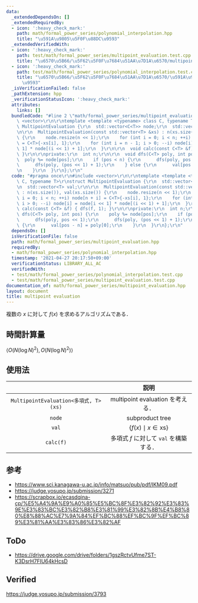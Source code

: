 ```yaml
---
data:
  _extendedDependsOn: []
  _extendedRequiredBy:
  - icon: ':heavy_check_mark:'
    path: math/formal_power_series/polynomial_interpolation.hpp
    title: "\u591A\u9805\u5F0F\u88DC\u9593"
  _extendedVerifiedWith:
  - icon: ':heavy_check_mark:'
    path: test/math/formal_power_series/multipoint_evaluation.test.cpp
    title: "\u6570\u5B66/\u5F62\u5F0F\u7684\u51AA\u7D1A\u6570/multipoint evaluation"
  - icon: ':heavy_check_mark:'
    path: test/math/formal_power_series/polynomial_interpolation.test.cpp
    title: "\u6570\u5B66/\u5F62\u5F0F\u7684\u51AA\u7D1A\u6570/\u591A\u9805\u5F0F\u88DC\
      \u9593"
  _isVerificationFailed: false
  _pathExtension: hpp
  _verificationStatusIcon: ':heavy_check_mark:'
  attributes:
    links: []
  bundledCode: "#line 2 \"math/formal_power_series/multipoint_evaluation.hpp\"\n#include\
    \ <vector>\r\n\r\ntemplate <template <typename> class C, typename T>\r\nstruct\
    \ MultipointEvaluation {\r\n  std::vector<C<T>> node;\r\n  std::vector<T> val;\r\
    \n\r\n  MultipointEvaluation(const std::vector<T> &xs) : n(xs.size()), val(xs.size())\
    \ {\r\n    node.resize(n << 1);\r\n    for (int i = 0; i < n; ++i) node[n + i]\
    \ = C<T>{-xs[i], 1};\r\n    for (int i = n - 1; i > 0; --i) node[i] = node[i <<\
    \ 1] * node[(i << 1) + 1];\r\n  }\r\n\r\n  void calc(const C<T> &f) { dfs(f, 1);\
    \ }\r\n\r\nprivate:\r\n  int n;\r\n\r\n  void dfs(C<T> poly, int pos) {\r\n  \
    \  poly %= node[pos];\r\n    if (pos < n) {\r\n      dfs(poly, pos << 1);\r\n\
    \      dfs(poly, (pos << 1) + 1);\r\n    } else {\r\n      val[pos - n] = poly[0];\r\
    \n    }\r\n  }\r\n};\r\n"
  code: "#pragma once\r\n#include <vector>\r\n\r\ntemplate <template <typename> class\
    \ C, typename T>\r\nstruct MultipointEvaluation {\r\n  std::vector<C<T>> node;\r\
    \n  std::vector<T> val;\r\n\r\n  MultipointEvaluation(const std::vector<T> &xs)\
    \ : n(xs.size()), val(xs.size()) {\r\n    node.resize(n << 1);\r\n    for (int\
    \ i = 0; i < n; ++i) node[n + i] = C<T>{-xs[i], 1};\r\n    for (int i = n - 1;\
    \ i > 0; --i) node[i] = node[i << 1] * node[(i << 1) + 1];\r\n  }\r\n\r\n  void\
    \ calc(const C<T> &f) { dfs(f, 1); }\r\n\r\nprivate:\r\n  int n;\r\n\r\n  void\
    \ dfs(C<T> poly, int pos) {\r\n    poly %= node[pos];\r\n    if (pos < n) {\r\n\
    \      dfs(poly, pos << 1);\r\n      dfs(poly, (pos << 1) + 1);\r\n    } else\
    \ {\r\n      val[pos - n] = poly[0];\r\n    }\r\n  }\r\n};\r\n"
  dependsOn: []
  isVerificationFile: false
  path: math/formal_power_series/multipoint_evaluation.hpp
  requiredBy:
  - math/formal_power_series/polynomial_interpolation.hpp
  timestamp: '2021-04-27 20:17:50+09:00'
  verificationStatus: LIBRARY_ALL_AC
  verifiedWith:
  - test/math/formal_power_series/polynomial_interpolation.test.cpp
  - test/math/formal_power_series/multipoint_evaluation.test.cpp
documentation_of: math/formal_power_series/multipoint_evaluation.hpp
layout: document
title: multipoint evaluation
---
```


複数の $x$ に対して $f(x)$ を求めるアルゴリズムである．


## 時間計算量

$\langle O(N(\log{N})^2), O(N(\log{N})^2) \rangle$


## 使用法

||説明|
|:--:|:--:|
|`MultipointEvaluation<多項式, T>(xs)`|multipoint evaluation を考える．|
|`node`|subproduct tree|
|`val`|$\lbrace f(x) \mid x \in \mathrm{xs} \rbrace$|
|`calc(f)`|多項式 $f$ に対して `val` を構築する．|


## 参考

- https://www.sci.kanagawa-u.ac.jp/info/matsuo/pub/pdf/IKM09.pdf
- https://judge.yosupo.jp/submission/3271
- https://scrapbox.io/ecasdqina-cp/%E5%A4%9A%E9%A0%85%E5%BC%8F%E3%82%92%E3%83%9E%E3%83%BC%E3%82%B8%E3%81%99%E3%82%8B%E4%B8%80%E8%88%AC%E7%9A%84%EF%BC%88%EF%BC%9F%EF%BC%89%E3%81%AA%E3%83%86%E3%82%AF


## ToDo

- https://drive.google.com/drive/folders/1gszRctvUfme7ST-K3DsrH7FIU64kHcsD


## Verified

https://judge.yosupo.jp/submission/3793
